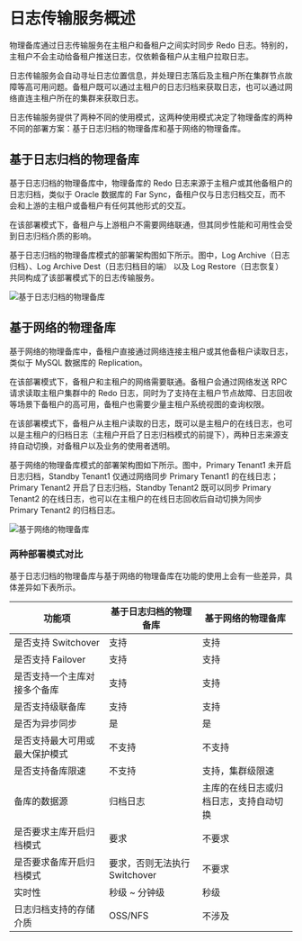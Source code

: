# 日志传输服务概述

物理备库通过日志传输服务在主租户和备租户之间实时同步 Redo 日志。特别的，主租户不会主动给备租户推送日志，仅依赖备租户从主租户拉取日志。

日志传输服务会自动寻址日志位置信息，并处理日志落后及主租户所在集群节点故障等高可用问题。备租户既可以通过主租户的日志归档来获取日志，也可以通过网络直连主租户所在的集群来获取日志。

日志传输服务提供了两种不同的使用模式，这两种使用模式决定了物理备库的两种不同的部署方案：基于日志归档的物理备库和基于网络的物理备库。

## 基于日志归档的物理备库

基于日志归档的物理备库中，物理备库的 Redo 日志来源于主租户或其他备租户的日志归档，类似于 Oracle 数据库的 Far Sync，备租户仅与日志归档交互，而不会和上游的主租户或备租户有任何其他形式的交互。

在该部署模式下，备租户与上游租户不需要网络联通，但其同步性能和可用性会受到日志归档介质的影响。

基于日志归档的物理备库模式的部署架构图如下所示。图中，Log Archive（日志归档）、Log Archive Dest（日志归档目的端） 以及 Log Restore（日志恢复） 共同构成了该部署模式下的日志传输服务。

![基于日志归档的物理备库](https://obbusiness-private.oss-cn-shanghai.aliyuncs.com/doc/img/observer-enterprise/V4.2.1/manage/physical-standby-database-based-on-log-archive1.png)

## 基于网络的物理备库

基于网络的物理备库中，备租户直接通过网络连接主租户或其他备租户读取日志，类似于 MySQL 数据库的 Replication。

在该部署模式下，备租户和主租户的网络需要联通。备租户会通过网络发送 RPC 请求读取主租户集群中的 Redo 日志，同时为了支持在主租户节点故障、日志回收等场景下备租户的高可用，备租户也需要少量主租户系统视图的查询权限。

在该部署模式下，备租户从主租户读取的日志，既可以是主租户的在线日志，也可以是主租户的归档日志（主租户开启了日志归档模式的前提下），两种日志来源支持自动切换，对备租户以及业务的使用者透明。

基于网络的物理备库模式的部署架构图如下所示。图中，Primary Tenant1 未开启日志归档，Standby Tenant1 仅通过网络同步 Primary Tenant1 的在线日志；Primary Tenant2 开启了日志归档，Standby Tenant2 既可以同步 Primary Tenant2 的在线日志，也可以在主租户的在线日志回收后自动切换为同步 Primary Tenant2 的归档日志。

![基于网络的物理备库](https://obbusiness-private.oss-cn-shanghai.aliyuncs.com/doc/img/observer-enterprise/V4.2.1/manage/physical-standby-database-based-on-network.png)

### 两种部署模式对比

基于日志归档的物理备库与基于网络的物理备库在功能的使用上会有一些差异，具体差异如下表所示。

|      功能项               |  基于日志归档的物理备库  | 基于网络的物理备库 |
|--------------------------|------------------------|-------------------|
| 是否支持 Switchover       |  支持                  |  支持              |
| 是否支持 Failover         | 支持                   | 支持               |
| 是否支持一个主库对接多个备库  | 支持                 | 支持               |
| 是否支持级联备库           | 支持                   | 支持               |
| 是否为异步同步             | 是                     | 是                 |
| 是否支持最大可用或最大保护模式 | 不支持               | 不支持              |
| 是否支持备库限速            | 不支持                 | 支持，集群级限速    |
| 备库的数据源               | 归档日志                | 主库的在线日志或归档日志，支持自动切换 |
| 是否要求主库开启归档模式    | 要求                    | 不要求             |
| 是否要求备库开启归档模式    | 要求，否则无法执行 Switchover |  不要求       |
| 实时性                    | 秒级 ~ 分钟级            | 秒级               |
| 日志归档支持的存储介质      | OSS/NFS                 | 不涉及             |
